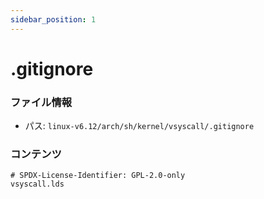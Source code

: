 ```yaml
---
sidebar_position: 1
---
```

# .gitignore

### ファイル情報

- パス: `linux-v6.12/arch/sh/kernel/vsyscall/.gitignore`

### コンテンツ

```gitignore
# SPDX-License-Identifier: GPL-2.0-only
vsyscall.lds

```
